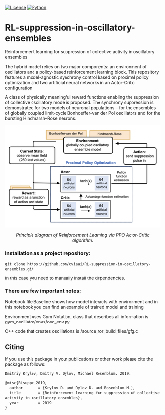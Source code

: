 [![License](https://img.shields.io/github/license/analysiscenter/pydens.svg)](https://www.apache.org/licenses/LICENSE-2.0)
[![Python](https://img.shields.io/badge/python-3.6-blue.svg)](https://python.org)

# RL-suppression-in-oscillatory-ensembles
Reinforcement learning for suppression of collective activity in oscillatory ensembles

The hybrid model relies on two major components: an environment of oscillators and a policy-based reinforcement learning block. This repository features a model-agnostic synchrony control based on proximal policy optimization and two artificial neural networks in an Actor-Critic configuration. 

A class of physically meaningful reward functions enabling the suppression of collective oscillatory mode is proposed. The synchrony suppression is demonstrated for two models of neuronal populations – for the ensembles of globally coupled limit-cycle Bonhoeffer-van der Pol oscillators and for the bursting Hindmarsh–Rose neurons.

<p align="center">
<img src="principle.png" alt>
</p>
<p align="center">
<em>Principle diagram of Reinforcement Learning via PPO Actor-Critic algorithm.</em>
</p>



### Installation as a project repository:

```
git clone https://github.com/cviaai/RL-suppression-in-oscillatory-ensembles.git
```

In this case you need to manually install the dependencies.

### There are few important notes:

Notebook file Baseline shows how model interacts with environment and in this notebook you can find an example of trained model and training

Environment uses Gym Notation, class that describes all information is gym_oscillator/envs/osc_env.py

C++ code that creates oscillations is /source_for_build_files/gfg.c

## Citing 

If you use this package in your publications or other work please cite the package as follows:

```
Dmitriy Krylov, Dmitry V. Dylov, Michael Rosenblum. 2019.
```

```
@misc{RLsuppr_2019,
  author       = {Krylov D. and Dylov D. and Rosenblum M.},
  title        = {Reinforcement learning for suppression of collective activity in oscillatory ensembles},
  year         = 2019
}
```
